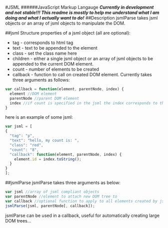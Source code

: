 #JSML
######JavaScript Markup Langauge
***Currently in development and not stable!!! This readme is mostly to help me understand what I am doing and what I actually want to do!***
##Description
jsmlParse takes jsml objects or an array of jsml objects to manipulate the DOM.

##jsml Structure
properties of a jsml object (all are optional):

- tag - corresponds to html tag
- text - text to be appended to the element
- class - set the class name here
- children - either a single jsml object or an array of jsml objects to be appended to the current DOM element.
- count - number of elements to be created
- callback - function to call on created DOM element. Currently takes three arguments as follows:
```javascript
var callback = function(element, parentNode, index) {
  element //DOM element
  parentNode //parent DOM element
  index //if count is specified in the jsml the index corresponds to the index of the element created so far, otherwise it will be 0
}
```

here is an example of some jsml:
```javascript
var jsml = [
{
  "tag": "p",
  "text": "hello, my count is: ",
  "class": "red",
  "count": "8",
  "callback": function(element, parentNode, index) {
    element.id = index.toString();
  }
}
];
```
##jsmlParse
jsmlParse takes three arguments as below:
```javascript
var jsml //array of jsml compliant objects
var parentNode //element to attach new DOM tree to
var callback //optional function to apply to all elements created by jsmlParse. Takes same arguments as callback which can be specified for each jsml object (see above)
jsmlParse(jsml, parentNode[, callback]);
```
jsmlParse can be used in a callback, useful for automatically creating large DOM trees...
